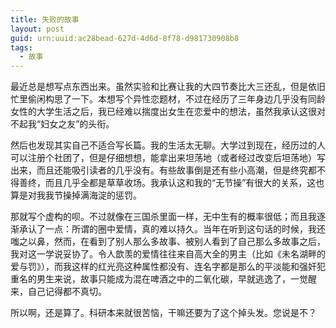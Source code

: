 ```yaml
---
title: 失败的故事
layout: post
guid: urn:uuid:ac28bead-627d-4d6d-8f78-d981730908b8
tags:
  - 故事
---
```


最近总是想写点东西出来。虽然实验和比赛让我的大四节奏比大三还乱，但是依旧忙里偷闲构思了一下。本想写个异性恋题材，不过在经历了三年身边几乎没有同龄女性的大学生活之后，我已经难以揣度出女生在恋爱中的想法，虽然我承认这很对不起我“妇女之友”的头衔。

然后也发现其实自己不适合写长篇。我的生活太无聊。大学过到现在，经历过的人可以注册个社团了，但是仔细想想，能拿出来坦荡地（或者经过改变后坦荡地）写出来，而且还能吸引读者的几乎没有。有些故事倒是还有些小高潮，但是终究都不得善终，而且几乎全都是草草收场。我承认这和我的“无节操”有很大的关系，这也算是对我我节操掉满海淀的惩罚。

那就写个虚构的呗。不过就像在三国杀里面一样，无中生有的概率很低；而且我逐渐承认了一点：所谓的圈中爱情，真的难以持久。当年在听到这句话的时候，我还嗤之以鼻，然而，在看到了别人那么多故事、被别人看到了自己那么多故事之后，我对这一学说妥协了。令人歆羡的爱情往往来自高大全的男主（比如《未名湖畔的爱与罚》），而我这样的红光亮这种属性都没有、连名字都是那么的平淡能和强奸犯重名的男生来说，故事只能成为混在啤酒之中的二氧化碳，早就逃逸了，一觉醒来，自己记得都不真切。

所以啊，还是算了。科研本来就很苦恼，干嘛还要为了这个掉头发。您说是不？
